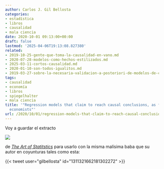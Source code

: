 ```yaml
---
author: Carlos J. Gil Bellosta
categories:
- estadística
- libros
- causalidad
- mala ciencia
date: 2020-10-01 09:13:00+00:00
draft: false
lastmod: '2025-04-06T19:13:08.827380'
related:
- 2019-10-25-gente-que-toma-la-causalidad-en-vano.md
- 2020-07-28-modelos-como-hechos-estilizados.md
- 2025-03-11-cortos-causalidad.md
- 2020-01-10-son-todos-igualitos.md
- 2019-03-27-sobre-la-necesaria-validacion-a-posteriori-de-modelos-de-caja-negra.md
tags:
- causalidad
- economía
- libros
- spiegelhalter
- mala ciencia
title: '"Regression models that claim to reach causal conclusions, as favoured by
  economists"'
url: /2020/10/01/regression-models-that-claim-to-reach-causal-conclusions-as-favoured-by-economists/
---
```


Voy a guardar el extracto

![](/wp-uploads/2020/09/modelling_strategies.png#center)

de [_The Art of Statitstics_](https://dspiegel29.github.io/ArtofStatistics/) para usarlo con la misma malísima baba que su autor en coyunturas tales como esta:

{{< tweet user="gilbellosta" id="1311321662181302272" >}}
